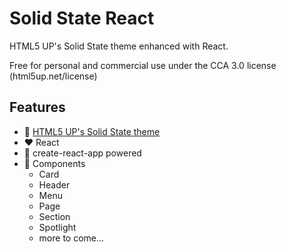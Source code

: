 # Solid State React

HTML5 UP's Solid State theme enhanced with React.

Free for personal and commercial use under the CCA 3.0 license (html5up.net/license)

## Features

- :gem: [HTML5 UP's Solid State theme](https://html5up.net/solid-state)
- :hearts: React
- :car: create-react-app powered
- :nut_and_bolt: Components
  - Card
  - Header
  - Menu
  - Page
  - Section
  - Spotlight
  - more to come...